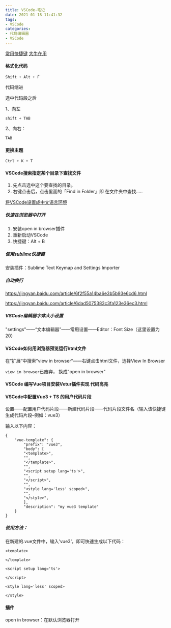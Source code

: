 ```yaml
---
title: VSCode-笔记
date: 2021-01-18 11:41:32
tags:
- VSCode
categories:
- 代码编辑器
- VSCode
---
```


[常用快捷键](https://lzw.me/a/vscode-visual-studio-code-shortcut.html)    [大牛在用](https://www.awesomes.cn/)

#### 格式化代码

```
Shift + Alt + F
```

代码缩进

选中代码段之后

1、向左

```
shift + TAB 
```

2、向右：

```
TAB
```



#### 更换主题

```
Ctrl + K + T
```



#### VSCode搜索指定某个目录下查找文件

1. 先点击选中这个要查找的目录。
2. 右键点击后，点击里面的「Find in Folder」即 在文件夹中查找.....

[将VSCode设置成中文语言环境](https://jingyan.baidu.com/article/7e44095377c9d12fc1e2ef5b.html)



##### 快速在浏览器中打开

1. 安装open in browser插件
2. 重新启动VSCode
3. 快捷键：Alt + B



##### 使用sublime快捷键

安装插件：Sublime Text Keymap and Settings Importer



##### 自动换行

https://jingyan.baidu.com/article/6f2f55a14ba6e3b5b93e6cd6.html

https://jingyan.baidu.com/article/6dad5075383c3fa123e36ec3.html

##### VSCode编辑器字体大小设置

"settings"——“文本编辑器”——常用设置——Editor：Font Size（这里设置为20）

#### VSCode如何用浏览器预览运行html文件

在”扩展“中搜索”view in browser“——右键点击html文件，选择View In Browser

`view in browser`已废弃， 换成"open in browser"



#### VSCode 编写Vue项目安装Vetur插件实现 代码高亮

#### VSCode中配置Vue3 + TS 的用户代码片段

设置——配置用户代码片段——新建代码片段——代码片段文件名（输入该快捷键生成代码片段–例如：vue3）

输入以下内容：

```
{
	"vue-template": {
		"prefix": "vue3",
		"body": [
		"<template>",
		"",
		"</template>",
		"",
		"<script setup lang='ts'>",
		"",
		"</script>",
		"",
		"<style lang='less' scoped>",
		"",
		"</style>",
		],
		"description": "my vue3 template"
	}
}
```

##### 使用方法：

在新建的.vue文件中，输入’vue3‘，即可快速生成以下代码：

```
<template>

</template>

<script setup lang='ts'>

</script>

<style lang='less' scoped>

</style>
```

#### 插件

open in browser：在默认浏览器打开